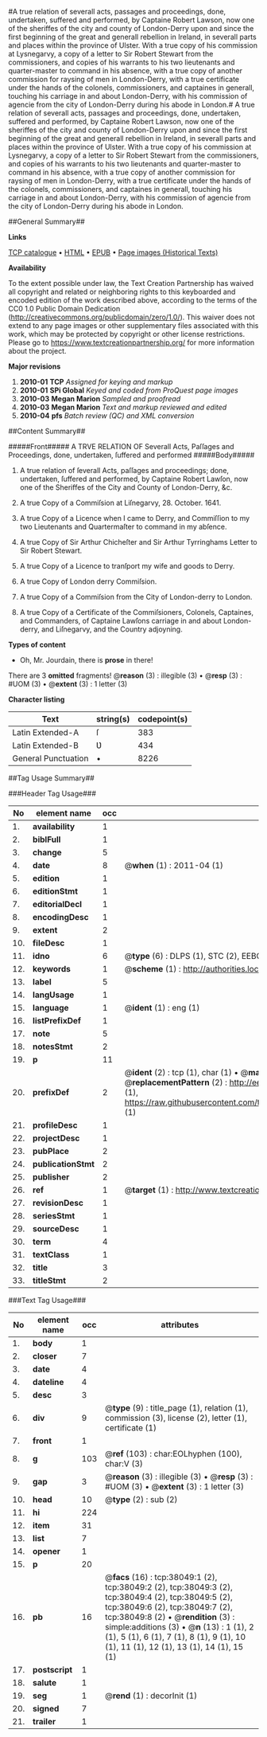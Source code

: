 #A true relation of severall acts, passages and proceedings, done, undertaken, suffered and performed, by Captaine Robert Lawson, now one of the sheriffes of the city and county of London-Derry upon and since the first beginning of the great and generall rebellion in Ireland, in severall parts and places within the province of Ulster. With a true copy of his commission at Lysnegarvy, a copy of a letter to Sir Robert Stewart from the commissioners, and copies of his warrants to his two lieutenants and quarter-master to command in his absence, with a true copy of another commission for raysing of men in London-Derry, with a true certificate under the hands of the colonels, commissioners, and captaines in generall, touching his carriage in and about London-Derry, with his commission of agencie from the city of London-Derry during his abode in London.#
A true relation of severall acts, passages and proceedings, done, undertaken, suffered and performed, by Captaine Robert Lawson, now one of the sheriffes of the city and county of London-Derry upon and since the first beginning of the great and generall rebellion in Ireland, in severall parts and places within the province of Ulster. With a true copy of his commission at Lysnegarvy, a copy of a letter to Sir Robert Stewart from the commissioners, and copies of his warrants to his two lieutenants and quarter-master to command in his absence, with a true copy of another commission for raysing of men in London-Derry, with a true certificate under the hands of the colonels, commissioners, and captaines in generall, touching his carriage in and about London-Derry, with his commission of agencie from the city of London-Derry during his abode in London.

##General Summary##

**Links**

[TCP catalogue](http://www.ota.ox.ac.uk/tcp/)  • 
[HTML](http://tei.it.ox.ac.uk/tcp/Texts-HTML/free/A63/A63665.html)  • 
[EPUB](http://tei.it.ox.ac.uk/tcp/Texts-EPUB/free/A63/A63665.epub) • 
[Page images (Historical Texts)](https://historicaltexts.jisc.ac.uk/eebo-99833572e)

**Availability**

To the extent possible under law, the Text Creation Partnership has waived all copyright and related or neighboring rights to this keyboarded and encoded edition of the work described above, according to the terms of the CC0 1.0 Public Domain Dedication (http://creativecommons.org/publicdomain/zero/1.0/). This waiver does not extend to any page images or other supplementary files associated with this work, which may be protected by copyright or other license restrictions. Please go to https://www.textcreationpartnership.org/ for more information about the project.

**Major revisions**

1. __2010-01__ __TCP__ *Assigned for keying and markup*
1. __2010-01__ __SPi Global__ *Keyed and coded from ProQuest page images*
1. __2010-03__ __Megan Marion__ *Sampled and proofread*
1. __2010-03__ __Megan Marion__ *Text and markup reviewed and edited*
1. __2010-04__ __pfs__ *Batch review (QC) and XML conversion*

##Content Summary##

#####Front#####
A TRVE RELATION OF Severall Acts, Paſſages and Proceedings, done, undertaken, ſuffered and performed
#####Body#####

1. A true relation of ſeverall Acts, paſſages and proceedings; done, undertaken, ſuffered and performed, by Captaine Robert Lawſon, now one of the Sheriffes of the City and County of London-Derry, &c.

1. A true Copy of a Commiſsion at Liſnegarvy, 28. October. 1641.

1. A true Copy of a Licence when I came to Derry, and Commiſſion to my two Lieutenants and Quartermaſter to command in my abſence.

1. A true Copy of Sir Arthur Chicheſter and Sir Arthur Tyrringhams Letter to Sir Robert Stewart.

1. A true Copy of a Licence to tranſport my wife and goods to Derry.

1. A true Copy of London derry Commiſsion.

1. A true Copy of a Commiſsion from the City of London-derry to London.

1. A true Copy of a Certificate of the Commiſsioners, Colonels, Captaines, and Commanders, of Captaine Lawſons carriage in and about London-derry, and Liſnegarvy, and the Country adjoyning.

**Types of content**

  * Oh, Mr. Jourdain, there is **prose** in there!

There are 3 **omitted** fragments! 
 @__reason__ (3) : illegible (3)  •  @__resp__ (3) : #UOM (3)  •  @__extent__ (3) : 1 letter (3)

**Character listing**


|Text|string(s)|codepoint(s)|
|---|---|---|
|Latin Extended-A|ſ|383|
|Latin Extended-B|Ʋ|434|
|General Punctuation|•|8226|

##Tag Usage Summary##

###Header Tag Usage###

|No|element name|occ|attributes|
|---|---|---|---|
|1.|__availability__|1||
|2.|__biblFull__|1||
|3.|__change__|5||
|4.|__date__|8| @__when__ (1) : 2011-04 (1)|
|5.|__edition__|1||
|6.|__editionStmt__|1||
|7.|__editorialDecl__|1||
|8.|__encodingDesc__|1||
|9.|__extent__|2||
|10.|__fileDesc__|1||
|11.|__idno__|6| @__type__ (6) : DLPS (1), STC (2), EEBO-CITATION (1), PROQUEST (1), VID (1)|
|12.|__keywords__|1| @__scheme__ (1) : http://authorities.loc.gov/ (1)|
|13.|__label__|5||
|14.|__langUsage__|1||
|15.|__language__|1| @__ident__ (1) : eng (1)|
|16.|__listPrefixDef__|1||
|17.|__note__|5||
|18.|__notesStmt__|2||
|19.|__p__|11||
|20.|__prefixDef__|2| @__ident__ (2) : tcp (1), char (1)  •  @__matchPattern__ (2) : ([0-9\-]+):([0-9IVX]+) (1), (.+) (1)  •  @__replacementPattern__ (2) : http://eebo.chadwyck.com/downloadtiff?vid=$1&page=$2 (1), https://raw.githubusercontent.com/textcreationpartnership/Texts/master/tcpchars.xml#$1 (1)|
|21.|__profileDesc__|1||
|22.|__projectDesc__|1||
|23.|__pubPlace__|2||
|24.|__publicationStmt__|2||
|25.|__publisher__|2||
|26.|__ref__|1| @__target__ (1) : http://www.textcreationpartnership.org/docs/. (1)|
|27.|__revisionDesc__|1||
|28.|__seriesStmt__|1||
|29.|__sourceDesc__|1||
|30.|__term__|4||
|31.|__textClass__|1||
|32.|__title__|3||
|33.|__titleStmt__|2||


###Text Tag Usage###

|No|element name|occ|attributes|
|---|---|---|---|
|1.|__body__|1||
|2.|__closer__|7||
|3.|__date__|4||
|4.|__dateline__|4||
|5.|__desc__|3||
|6.|__div__|9| @__type__ (9) : title_page (1), relation (1), commission (3), license (2), letter (1), certificate (1)|
|7.|__front__|1||
|8.|__g__|103| @__ref__ (103) : char:EOLhyphen (100), char:V (3)|
|9.|__gap__|3| @__reason__ (3) : illegible (3)  •  @__resp__ (3) : #UOM (3)  •  @__extent__ (3) : 1 letter (3)|
|10.|__head__|10| @__type__ (2) : sub (2)|
|11.|__hi__|224||
|12.|__item__|31||
|13.|__list__|7||
|14.|__opener__|1||
|15.|__p__|20||
|16.|__pb__|16| @__facs__ (16) : tcp:38049:1 (2), tcp:38049:2 (2), tcp:38049:3 (2), tcp:38049:4 (2), tcp:38049:5 (2), tcp:38049:6 (2), tcp:38049:7 (2), tcp:38049:8 (2)  •  @__rendition__ (3) : simple:additions (3)  •  @__n__ (13) : 1 (1), 2 (1), 5 (1), 6 (1), 7 (1), 8 (1), 9 (1), 10 (1), 11 (1), 12 (1), 13 (1), 14 (1), 15 (1)|
|17.|__postscript__|1||
|18.|__salute__|1||
|19.|__seg__|1| @__rend__ (1) : decorInit (1)|
|20.|__signed__|7||
|21.|__trailer__|1||
